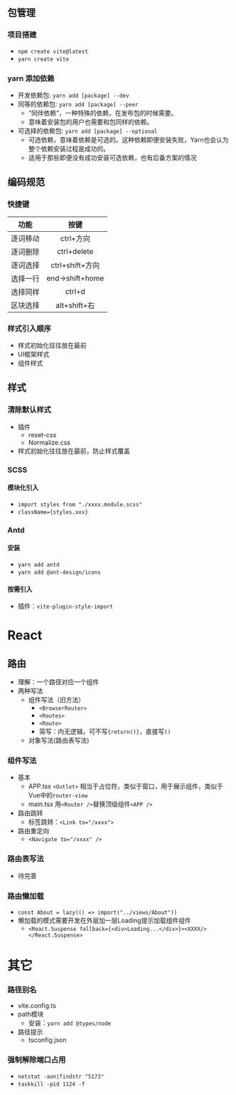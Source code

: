 ## 包管理
### 项目搭建
- `npm create vite@latest`
- `yarn create vite`
### yarn 添加依赖
- 开发依赖包: `yarn add [package] --dev`
- 同等的依赖包: `yarn add [package] --peer`
  - “同伴依赖”，一种特殊的依赖，在发布包的时候需要。
  - 意味着安装包的用户也需要和包同样的依赖。
- 可选择的依赖包: `yarn add [package] --optional`
  - 可选依赖，意味着依赖是可选的。这种依赖即便安装失败，Yarn也会认为整个依赖安装过程是成功的。
  - 适用于那些即便没有成功安装可选依赖，也有后备方案的情况

## 编码规范
### 快捷键
| 功能 | 按键 |
| :---: | :---: |
逐词移动 | ctrl+方向
逐词删除 | ctrl+delete
逐词选择 | ctrl+shift+方向
选择一行 | end->shift+home
选择同样 | ctrl+d
区块选择 | alt+shift+右
### 样式引入顺序
- 样式初始化往往放在最前
- UI框架样式
- 组件样式

## 样式
### 清除默认样式
- 插件
  - reset-css
  - Normalize.css
- 样式初始化往往放在最前，防止样式覆盖
### SCSS
#### 模块化引入
- `import styles from "./xxxx.module.scss"`
- `className={styles.xxx}`
### Antd
#### 安装
- `yarn add antd`
- `yarn add @ant-design/icons`
#### 按需引入
- 插件：`vite-plugin-style-import`

# React
## 路由
- 理解：一个路径对应一个组件
- 两种写法
  - 组件写法（旧方法）
    - `<BrowserRouter>`
    - `<Routes>`
    - `<Route>`
    - 简写：内无逻辑，可不写`{return()}`，直接写`()`
  - 对象写法(路由表写法)
### 组件写法
- 基本
  - APP.tsx `<Outlet>` 相当于占位符，类似于窗口，用于展示组件，类似于Vue中的`router-view`
  - main.tsx 用`<Router />`替换顶级组件`<APP />`
- 路由跳转
  - 标签跳转：`<Link to="/xxxx">`
- 路由重定向
  - `<Navigate to="/xxxx" />`
### 路由表写法
- 待完善
### 路由懒加载
- `const About = lazy(() => import("../views/About"))`
- 懒加载的模式需要开发在外层加一层Loading提示加载组件组件
  - `<React.Suspense fallback={<div>Loading...</div>}><XXXX/></React.Suspense>`

# 其它
### 路径别名
- vite.config.ts
- path模块
  - 安装：`yarn add @types/node`
- 路径提示
  - tsconfig.json
### 强制解除端口占用
- `netstat -aon|findstr "5173"`
- `taskkill -pid 1124 -f`
